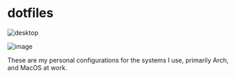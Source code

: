 # dotfiles

![desktop](https://github.com/sigfriedCub1990/dotfiles_reloaded/assets/8824202/0a322d9a-7906-481e-8a7b-8366ace43d57)

![image](https://github.com/sigfriedCub1990/dotfiles_reloaded/assets/8824202/aff58d4d-a9b8-4dfa-bff6-feb0dd189420)

These are my personal configurations for the systems I use, primarily Arch, and MacOS at work.
